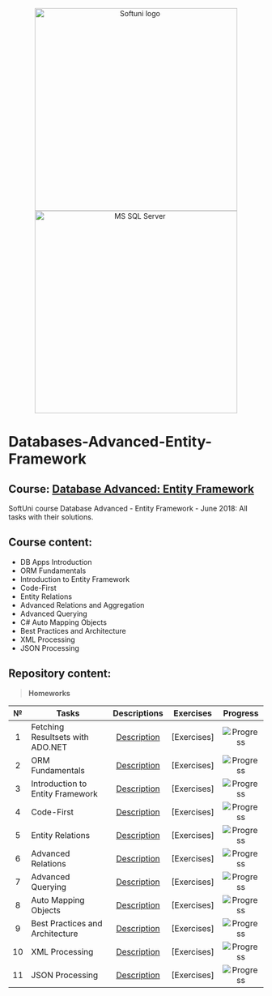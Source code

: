 <p align="center">
	<a href="https://softuni.bg/"><img src="https://www.jobs.bg/assets/logo/2017-09-01/b_6e048c01c340d967f2a6e540e9825d46.png" alt="Softuni logo" width="400" align="center"></a>
	<a href="https://docs.microsoft.com/en-us/ef/"><img src="https://cdn-images-1.medium.com/max/1600/1*19hDux91qpoShfe7tXE5xg.png" alt="MS SQL Server" width="400" align="center"></a>
<p>


# Databases-Advanced-Entity-Framework

## Course: [Database Advanced: Entity Framework](https://softuni.bg/trainings/1972/databases-advanced-entity-framework-june-2018)
SoftUni course Database Advanced - Entity Framework - June 2018: All tasks with their solutions.

## Course content:
- DB Apps Introduction
- ORM Fundamentals
- Introduction to Entity Framework
- Code-First
- Entity Relations
- Advanced Relations and Aggregation
- Advanced Querying 
- C# Auto Mapping Objects
- Best Practices and Architecture
- XML Processing
- JSON Processing

## Repository content:

> **Homeworks**

№	|Tasks										|Descriptions																										|Exercises																																									|Progress																														
:--:|-------------------------------------------|:-----------------------------------------------------------------------------------------------------------------:|:-------------------------------------------------------------------------------------------------------------------------------------------------------------------------:|:---------------:
1	|Fetching Resultsets with ADO.NET			|[Description](https://github.com/dobroslav-atanasov/Databases-Advanced-Entity-Framework/tree/master/Resources)		|[Exercises]																																								|![Progress](http://progressed.io/bar/0)
2	|ORM Fundamentals							|[Description](https://github.com/dobroslav-atanasov/Databases-Advanced-Entity-Framework/tree/master/Resources)		|[Exercises]																																								|![Progress](http://progressed.io/bar/0)
3	|Introduction to Entity Framework			|[Description](https://github.com/dobroslav-atanasov/Databases-Advanced-Entity-Framework/tree/master/Resources)		|[Exercises]																																								|![Progress](http://progressed.io/bar/0)
4	|Code-First									|[Description](https://github.com/dobroslav-atanasov/Databases-Advanced-Entity-Framework/tree/master/Resources)		|[Exercises]																																								|![Progress](http://progressed.io/bar/0)
5	|Entity Relations							|[Description](https://github.com/dobroslav-atanasov/Databases-Advanced-Entity-Framework/tree/master/Resources)		|[Exercises]																																								|![Progress](http://progressed.io/bar/0)
6	|Advanced Relations							|[Description](https://github.com/dobroslav-atanasov/Databases-Advanced-Entity-Framework/tree/master/Resources)		|[Exercises]																																								|![Progress](http://progressed.io/bar/0)
7	|Advanced Querying							|[Description](https://github.com/dobroslav-atanasov/Databases-Advanced-Entity-Framework/tree/master/Resources)		|[Exercises]																																								|![Progress](http://progressed.io/bar/0)
8	|Auto Mapping Objects						|[Description](https://github.com/dobroslav-atanasov/Databases-Advanced-Entity-Framework/tree/master/Resources)		|[Exercises]																																								|![Progress](http://progressed.io/bar/0)
9	|Best Practices and Architecture			|[Description](https://github.com/dobroslav-atanasov/Databases-Advanced-Entity-Framework/tree/master/Resources)		|[Exercises]																																								|![Progress](http://progressed.io/bar/0)
10	|XML Processing								|[Description](https://github.com/dobroslav-atanasov/Databases-Advanced-Entity-Framework/tree/master/Resources)		|[Exercises]																																								|![Progress](http://progressed.io/bar/0)
11	|JSON Processing							|[Description](https://github.com/dobroslav-atanasov/Databases-Advanced-Entity-Framework/tree/master/Resources)		|[Exercises]																																								|![Progress](http://progressed.io/bar/0)
